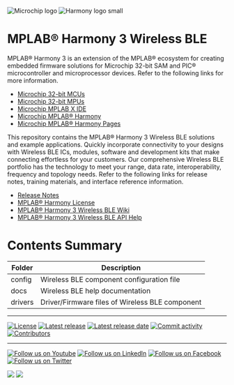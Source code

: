 ﻿![Microchip logo](https://raw.githubusercontent.com/wiki/Microchip-MPLAB-Harmony/Microchip-MPLAB-Harmony.github.io/images/microchip_logo.png)
![Harmony logo small](https://raw.githubusercontent.com/wiki/Microchip-MPLAB-Harmony/Microchip-MPLAB-Harmony.github.io/images/microchip_mplab_harmony_logo_small.png)

# MPLAB® Harmony 3 Wireless BLE

MPLAB® Harmony 3 is an extension of the MPLAB® ecosystem for creating embedded firmware solutions for Microchip 32-bit SAM and PIC® microcontroller and microprocessor devices.  Refer to the following links for more information.

- [Microchip 32-bit MCUs](https://www.microchip.com/design-centers/32-bit)
- [Microchip 32-bit MPUs](https://www.microchip.com/design-centers/32-bit-mpus)
- [Microchip MPLAB X IDE](https://www.microchip.com/mplab/mplab-x-ide)
- [Microchip MPLAB® Harmony](https://www.microchip.com/mplab/mplab-harmony)
- [Microchip MPLAB® Harmony Pages](https://microchip-mplab-harmony.github.io/)

This repository contains the MPLAB® Harmony 3 Wireless BLE solutions and example applications. Quickly incorporate connectivity to your designs with Wireless BLE ICs, modules, software and development kits that make connecting effortless for your customers. Our comprehensive Wireless BLE portfolio has the technology to meet your range, data rate, interoperability, frequency and topology needs. Refer to the following links for release notes, training materials, and interface reference information.

- [Release Notes](release_notes.md)
- [MPLAB® Harmony License](mplab_harmony_license.md)
- [MPLAB® Harmony 3 Wireless BLE Wiki](https://github.com/Microchip-MPLAB-Harmony/wireless_ble/wiki)
- [MPLAB® Harmony 3 Wireless BLE API Help](https://microchip-mplab-harmony.github.io/wireless_ble)

# Contents Summary

| Folder     | Description                                                                          |
| ---        | ---                                                                                  |
| config     | Wireless BLE component configuration file                 |
| docs       | Wireless BLE help documentation                           |
| drivers    | Driver/Firmware files of Wireless BLE component           |
____

[![License](https://img.shields.io/badge/license-Harmony%20license-orange.svg)](https://github.com/Microchip-MPLAB-Harmony/wireless_ble/blob/master/mplab_harmony_license.md)
[![Latest release](https://img.shields.io/github/release/Microchip-MPLAB-Harmony/wireless_ble.svg)](https://github.com/Microchip-MPLAB-Harmony/wireless_ble/releases/latest)
[![Latest release date](https://img.shields.io/github/release-date/Microchip-MPLAB-Harmony/wireless_ble.svg)](https://github.com/Microchip-MPLAB-Harmony/wireless_ble/releases/latest)
[![Commit activity](https://img.shields.io/github/commit-activity/y/Microchip-MPLAB-Harmony/wireless_ble.svg)](https://github.com/Microchip-MPLAB-Harmony/wireless_ble/graphs/commit-activity)
[![Contributors](https://img.shields.io/github/contributors-anon/Microchip-MPLAB-Harmony/wireless_ble.svg)]()

____

[![Follow us on Youtube](https://img.shields.io/badge/Youtube-Follow%20us%20on%20Youtube-red.svg)](https://www.youtube.com/user/MicrochipTechnology)
[![Follow us on LinkedIn](https://img.shields.io/badge/LinkedIn-Follow%20us%20on%20LinkedIn-blue.svg)](https://www.linkedin.com/company/microchip-technology)
[![Follow us on Facebook](https://img.shields.io/badge/Facebook-Follow%20us%20on%20Facebook-blue.svg)](https://www.facebook.com/microchiptechnology/)
[![Follow us on Twitter](https://img.shields.io/twitter/follow/MicrochipTech.svg?style=social)](https://twitter.com/MicrochipTech)

[![](https://img.shields.io/github/stars/Microchip-MPLAB-Harmony/wireless_ble.svg?style=social)]()
[![](https://img.shields.io/github/watchers/Microchip-MPLAB-Harmony/wireless_ble.svg?style=social)]()


